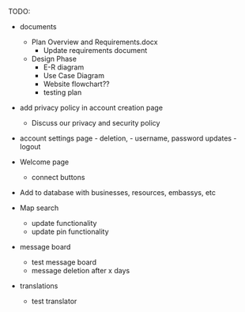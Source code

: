 TODO:

- documents
  -  Plan Overview and Requirements.docx
      -  Update requirements document
    -  Design Phase
        - E-R diagram
        - Use Case Diagram
        - Website flowchart??
        - testing plan


- add privacy policy in account creation page
    - Discuss our privacy and security policy

- account settings page
      - deletion,
      - username, password updates
      - logout

- Welcome page
    - connect buttons

- Add to database with businesses, resources, embassys, etc

- Map search
    - update functionality
    - update pin functionality

- message board
    - test message board
    - message deletion after x days

- translations
    - test translator
